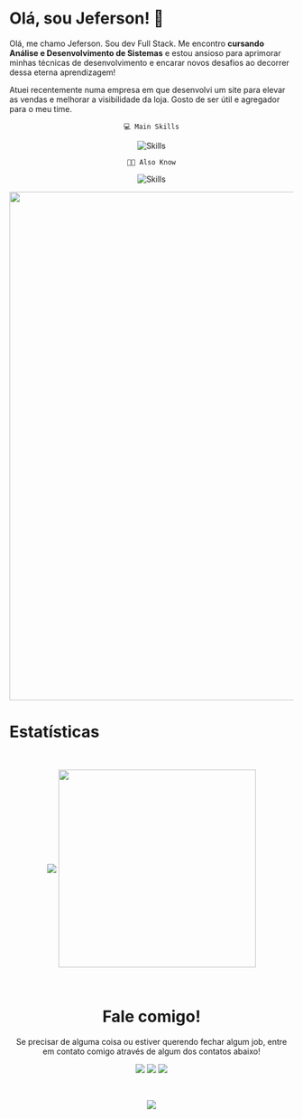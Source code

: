<body>

#  Olá, sou Jeferson! 👋 

Olá, me chamo Jeferson. Sou dev Full Stack. Me encontro <b>cursando Análise e Desenvolvimento de Sistemas</b> e estou ansioso para aprimorar minhas técnicas de desenvolvimento e encarar novos desafios ao decorrer dessa eterna aprendizagem!

Atuei recentemente numa empresa em que desenvolvi um site para elevar as vendas e melhorar a visibilidade da loja. Gosto de ser útil e agregador para o meu time.


<div align = 'center'>

      
    💻 Main Skills
   
   ![Skills](https://skillicons.dev/icons?i=ts,react,nodejs,express,nestjs,jest,vitest)
   
    👨‍💻 Also Know
   
   ![Skills](https://skillicons.dev/icons?i=figma,git,prisma,cs,postgresql,mongodb)

</div>


<div align = "center"> 
   <img width = "900" src = "https://i.ibb.co/bNJ0Lxz/mario.png">
</div>

# Estatísticas 

<br> <div align = "center">
<a href="https://github.com/jefolidev/github-readme-stats"><img align="center" src="https://github-readme-stats.vercel.app/api?username=jefolidev&show_icons=true&locale=pt-br&theme=omni"/></a>
<a href="https://github.com/jefolidev/github-readme-stats"> <img width = "350" align="center" src="https://github-readme-stats.vercel.app/api/top-langs/?username=jefolidev&layout=donut&theme=omni"/></a>

</div> <br>

<h1 align = "center"> Fale comigo!</h1>

<div align = "center">
   
   Se precisar de alguma coisa ou estiver querendo fechar algum job, entre em contato comigo através de algum dos contatos abaixo!
   
</div>

<div align = "center">
   
   <a href = "mailto:jefoliveira279@gmail.com"> <img src="https://img.shields.io/badge/Gmail-D14836?style=for-the-badge&logo=gmail&logoColor=white"></a>
   <a href = "https://www.instagram.com/jefkjkk/#"> <img src="https://img.shields.io/badge/Instagram-E4405F?style=for-the-badge&logo=instagram&logoColor=white"></a>
   <a href = "https://www.linkedin.com/in/jeferson-franco-1349062b0/"> <img src = "https://img.shields.io/badge/LinkedIn-0077B5?style=for-the-badge&logo=linkedin&logoColor=white"></a>
   
</div> <br>

<div align="center">
   
   [![](https://visitcount.itsvg.in/api?id=jefolidev&icon=5&color=11)](https://visitcount.itsvg.in)
   
</div>





